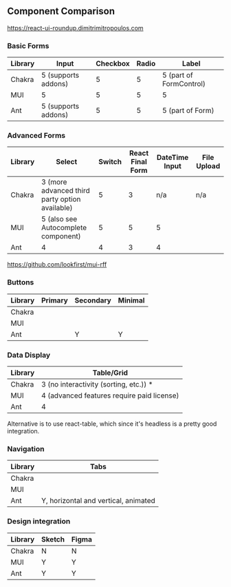 ## Component Comparison

https://react-ui-roundup.dimitrimitropoulos.com

### Basic Forms

| Library | Input               | Checkbox | Radio | Label                   |
| ------- | ------------------- | -------- | ----- | ----------------------- |
| Chakra  | 5 (supports addons) | 5        | 5     | 5 (part of FormControl) |
| MUI     | 5                   | 5        | 5     | 5                       |
| Ant     | 5 (supports addons) | 5        | 5     | 5 (part of Form)        |

### Advanced Forms

| Library | Select                                         | Switch | React Final Form | DateTime Input | File Upload |
| ------- | ---------------------------------------------- | ------ | ---------------- | -------------- | ----------- |
| Chakra  | 3 (more advanced third party option available) | 5      | 3                | n/a            | n/a         |
| MUI     | 5 (also see Autocomplete component)            | 5      | 5                | 5              |             |
| Ant     | 4                                              | 4      | 3                | 4              |             |

https://github.com/lookfirst/mui-rff

### Buttons

| Library | Primary | Secondary | Minimal |
| ------- | ------- | --------- | ------- |
| Chakra  |         |           |         |
| MUI     |         |           |         |
| Ant     |         | Y         | Y       |

### Data Display

| Library | Table/Grid                                 |
| ------- | ------------------------------------------ |
| Chakra  | 3 (no interactivity (sorting, etc.)) \*    |
| MUI     | 4 (advanced features require paid license) |
| Ant     | 4                                          |

Alternative is to use react-table, which since it's headless is a pretty good integration.

### Navigation

| Library | Tabs                                 |
| ------- | ------------------------------------ |
| Chakra  |                                      |
| MUI     |                                      |
| Ant     | Y, horizontal and vertical, animated |

### Design integration

| Library | Sketch | Figma |
| ------- | ------ | ----- |
| Chakra  | N      | N     |
| MUI     | Y      | Y     |
| Ant     | Y      | Y     |
